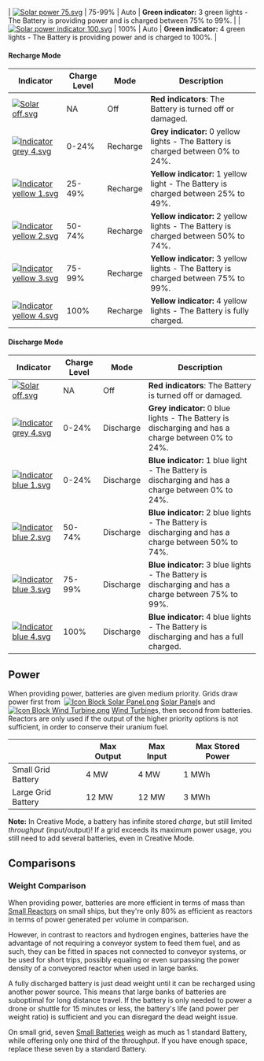 | [![Solar power 75.svg](https://spaceengineers.wiki.gg/images/7/7c/Solar_power_75.svg?3efdd5)](https://spaceengineers.wiki.gg/wiki/File:Solar_power_75.svg) | 75-99% | Auto | **Green indicator:** 3 green lights - The Battery is providing power and is charged between 75% to 99%. |
| [![Solar power indicator 100.svg](https://spaceengineers.wiki.gg/images/c/c6/Solar_power_indicator_100.svg?d8898c)](https://spaceengineers.wiki.gg/wiki/File:Solar_power_indicator_100.svg) | 100% | Auto | **Green indicator:** 4 green lights - The Battery is providing power and is charged to 100%. |

#### Recharge Mode

| Indicator | Charge Level | Mode | Description |
| --- | --- | --- | --- |
| [![Solar off.svg](https://spaceengineers.wiki.gg/images/9/93/Solar_off.svg?e30b19)](https://spaceengineers.wiki.gg/wiki/File:Solar_off.svg) | NA  | Off | **Red indicators**: The Battery is turned off or damaged. |
| [![Indicator grey 4.svg](https://spaceengineers.wiki.gg/images/7/7a/Indicator_grey_4.svg?c2aea7)](https://spaceengineers.wiki.gg/wiki/File:Indicator_grey_4.svg) | 0-24% | Recharge | **Grey indicator:** 0 yellow lights - The Battery is charged between 0% to 24%. |
| [![Indicator yellow 1.svg](https://spaceengineers.wiki.gg/images/c/c2/Indicator_yellow_1.svg?c460a9)](https://spaceengineers.wiki.gg/wiki/File:Indicator_yellow_1.svg) | 25-49% | Recharge | **Yellow indicator:** 1 yellow light - The Battery is charged between 25% to 49%. |
| [![Indicator yellow 2.svg](https://spaceengineers.wiki.gg/images/3/3e/Indicator_yellow_2.svg?a8f00a)](https://spaceengineers.wiki.gg/wiki/File:Indicator_yellow_2.svg) | 50-74% | Recharge | **Yellow indicator:** 2 yellow lights - The Battery is charged between 50% to 74%. |
| [![Indicator yellow 3.svg](https://spaceengineers.wiki.gg/images/9/91/Indicator_yellow_3.svg?7eb167)](https://spaceengineers.wiki.gg/wiki/File:Indicator_yellow_3.svg) | 75-99% | Recharge | **Yellow indicator:** 3 yellow lights - The Battery is charged between 75% to 99%. |
| [![Indicator yellow 4.svg](https://spaceengineers.wiki.gg/images/e/e6/Indicator_yellow_4.svg?936f7b)](https://spaceengineers.wiki.gg/wiki/File:Indicator_yellow_4.svg) | 100% | Recharge | **Yellow indicator:** 4 yellow lights - The Battery is fully charged. |

#### Discharge Mode

| Indicator | Charge Level | Mode | Description |
| --- | --- | --- | --- |
| [![Solar off.svg](https://spaceengineers.wiki.gg/images/9/93/Solar_off.svg?e30b19)](https://spaceengineers.wiki.gg/wiki/File:Solar_off.svg) | NA  | Off | **Red indicators**: The Battery is turned off or damaged. |
| [![Indicator grey 4.svg](https://spaceengineers.wiki.gg/images/7/7a/Indicator_grey_4.svg?c2aea7)](https://spaceengineers.wiki.gg/wiki/File:Indicator_grey_4.svg) | 0-24% | Discharge | **Grey indicator:** 0 blue lights - The Battery is discharging and has a charge between 0% to 24%. |
| [![Indicator blue 1.svg](https://spaceengineers.wiki.gg/images/b/b5/Indicator_blue_1.svg?ab0631)](https://spaceengineers.wiki.gg/wiki/File:Indicator_blue_1.svg) | 0-24% | Discharge | **Blue indicator:** 1 blue light - The Battery is discharging and has a charge between 0% to 24%. |
| [![Indicator blue 2.svg](https://spaceengineers.wiki.gg/images/c/c6/Indicator_blue_2.svg?1f7c99)](https://spaceengineers.wiki.gg/wiki/File:Indicator_blue_2.svg) | 50-74% | Discharge | **Blue indicator:** 2 blue lights - The Battery is discharging and has a charge between 50% to 74%. |
| [![Indicator blue 3.svg](https://spaceengineers.wiki.gg/images/b/bc/Indicator_blue_3.svg?ccfe5d)](https://spaceengineers.wiki.gg/wiki/File:Indicator_blue_3.svg) | 75-99% | Discharge | **Blue indicator:** 3 blue lights - The Battery is discharging and has a charge between 75% to 99%. |
| [![Indicator blue 4.svg](https://spaceengineers.wiki.gg/images/d/d6/Indicator_blue_4.svg?88bb3b)](https://spaceengineers.wiki.gg/wiki/File:Indicator_blue_4.svg) | 100% | Discharge | **Blue indicator:** 4 blue lights - The Battery is discharging and has a full charged. |

## Power

When providing power, batteries are given medium priority. Grids draw power first from  [![Icon Block Solar Panel.png](https://spaceengineers.wiki.gg/images/thumb/c/c9/Icon_Block_Solar_Panel.png/21px-Icon_Block_Solar_Panel.png?ded806)](https://spaceengineers.wiki.gg/wiki/Solar_Panel "Solar Panel") [Solar Panel](https://spaceengineers.wiki.gg/wiki/Solar_Panel "Solar Panel")s and  [![Icon Block Wind Turbine.png](https://spaceengineers.wiki.gg/images/thumb/5/5a/Icon_Block_Wind_Turbine.png/21px-Icon_Block_Wind_Turbine.png?e3c447)](https://spaceengineers.wiki.gg/wiki/Wind_Turbine "Wind Turbine") [Wind Turbine](https://spaceengineers.wiki.gg/wiki/Wind_Turbine "Wind Turbine")s, then second from batteries. Reactors are only used if the output of the higher priority options is not sufficient, in order to conserve their uranium fuel.

|     | Max Output | Max Input | Max Stored Power |
| --- | --- | --- | --- |
| Small Grid Battery | 4 MW | 4 MW | 1 MWh |
| Large Grid Battery | 12 MW | 12 MW | 3 MWh |

  
**Note:** In Creative Mode, a battery has infinite stored _charge_, but still limited _throughput_ (input/output)! If a grid exceeds its maximum power usage, you still need to add several batteries, even in Creative Mode.

## Comparisons

### Weight Comparison

When providing power, batteries are more efficient in terms of mass than [Small Reactors](https://spaceengineers.wiki.gg/wiki/Small_Reactor "Small Reactor") on small ships, but they're only 80% as efficient as reactors in terms of power generated per volume in comparison.

However, in contrast to reactors and hydrogen engines, batteries have the advantage of not requiring a conveyor system to feed them fuel, and as such, they can be fitted in spaces not connected to conveyor systems, or be used for short trips, possibly equaling or even surpassing the power density of a conveyored reactor when used in large banks.

A fully discharged battery is just dead weight until it can be recharged using another power source. This means that large banks of batteries are suboptimal for long distance travel. If the battery is only needed to power a drone or shuttle for 15 minutes or less, the battery's life (and power per weight ratio) is sufficient and you can disregard the dead weight issue.

On small grid, seven [Small Batteries](https://spaceengineers.wiki.gg/wiki/Small_Battery "Small Battery") weigh as much as 1 standard Battery, while offering only one third of the throughput. If you have enough space, replace these seven by a standard Battery.
